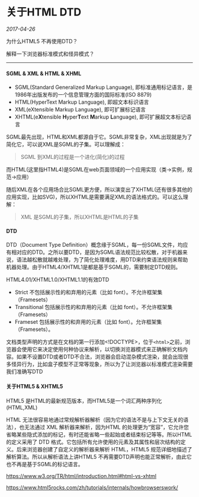 # 关于HTML DTD

*2017-04-26*

为什么HTML5 不再使用DTD？

解释一下浏览器标准模式和怪异模式？

---

#### SGML & XML & HTML & XHML

- SGML(Standard Generalized Markup Language), 即标准通用标记语言，是1986年出版发布的一个信息管理方面的国际标准(ISO 8879)
- HTML(HyperText Markup Language), 即超文本标识语言
- XML(eXtensible Markup Language), 即可扩展标记语言
- XHTML(e**X**tensible **H**yper**T**ext **M**arkup **L**anguage), 即可扩展超文本标记语言

SGML最先出现，HTML和XML都源自于它。SGML非常复杂，XML出现就是为了简化它，可以说XML是SGML的子集。可以理解成：

> SGML 到XML的过程是一个进化(简化)的过程

而HTML(这里指HTML4)是SGML在web页面领域的一个应用实现（类->实例，规范->应用）

随后XML在各个应用场合比SGML更方便，所以演变出了XHTML(还有很多其他的应用实现，比如SVG)，所以XHTML是需要满足XML的语法格式的。可以这么理解：

> XML 是SGML的子集，所以XHTML是HTML的子集

#### DTD

DTD（Document Type Definition）概念缘于SGML，每一份SGML文件，均应有相对应的DTD。之所以要DTD，是因为SGML语法规范比较松散，对于机器来说，语法越松散就越难处理，为了简化处理难度，用DTD来约束语法规则来帮助机器处理。由于HTML4/XHTML1是都是基于SGML的，需要制定DTD规则。

HTML4.01/XHTML1.0/XHTML1.1的有效DTD

- Strict 不包括展示性的和弃用的元素（比如 font）。不允许框架集（Framesets）
- Transitional 包括展示性的和弃用的元素（比如 font）。不允许框架集（Framesets）
- Frameset  包括展示性的和弃用的元素（比如 font）。允许框架集（Framesets）。

文档类型声明的方式是在文档的第一行添加<!DOCTYPE>，位于`<html>`之前，浏览器会使用它来决定使用何种协议来解析，以切换浏览器模式来正确解析文档内容。如果不设置DTD或者DTD不合法，浏览器会启动混杂模式渲染，就会出现很多怪异行为，比如盒子模型不正常等现象，所以为了让浏览器以标准模式渲染需要我们准确写DTD

####  关于HTML5 & XHTML5

HTML5 是HTML的最新规范版本，而HTML5是一个词汇两种序列化(HTML,XML)

HTML 无法很容易地通过常规解析器解析（因为它的语法不是与上下文无关的语法），也无法通过 XML 解析器来解析，因为HTML 的处理更为“宽容”，它允许您省略某些隐式添加的标记，有时还能省略一些起始或者结束标记等等。所以HTML 的定义采用了 DTD 格式。它包括所有允许使用的元素及其属性和层次结构的定义。后来浏览器创建了自定义的解析器来解析 HTML，HTML5 规范详细地描述了解析算法。所以从解析语法上讲HTML5 不再需要DTD声明也能正常解析，由此它也不再是基于SGML的标记语言。

https://www.w3.org/TR/html/introduction.html#html-vs-xhtml

https://www.html5rocks.com/zh/tutorials/internals/howbrowserswork/